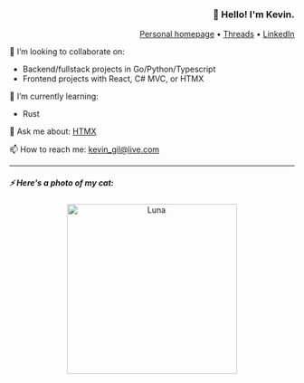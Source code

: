 <h3 align="right">👋 Hello! I'm Kevin.</h3>

<p align="right">
  <a href="https://kevingil.com">Personal homepage</a> •
  <a href="https://www.threads.net/@kvngil">Threads</a> •
  <a href="https://www.linkedin.com/in/kevingil/">LinkedIn</a>
</p>


👯 I’m looking to collaborate on:
- Backend/fullstack projects in Go/Python/Typescript 
- Frontend projects with React, C# MVC, or HTMX

🌱 I’m currently learning:
- Rust

💬 Ask me about: [HTMX](https://htmx.org/)

📫 How to reach me: [kevin_gil@live.com](mailto:kevin_gil@live.com)
   

---


##### ⚡ Here's a photo of my cat:
<p align="center">
<img height="300" alt="Luna" src="https://s6.imgcdn.dev/fMu7v.jpg">
</p>
